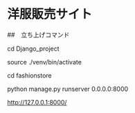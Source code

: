 # 洋服販売サイト

##　立ち上げコマンド

cd Django_project

source ./venv/bin/activate

cd fashionstore

python manage.py runserver 0.0.0.0:8000

http://127.0.0.1:8000/
